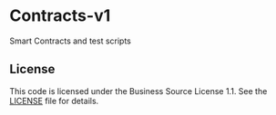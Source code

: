 # Contracts-v1
Smart Contracts and test scripts

## License
This code is licensed under the Business Source License 1.1. See the [LICENSE](./LICENSE) file for details.
